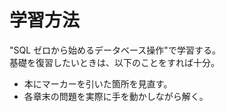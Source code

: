 # 学習方法
"SQL ゼロから始めるデータベース操作"で学習する。  
基礎を復習したいときは、以下のことをすれば十分。
- 本にマーカーを引いた箇所を見直す。
- 各章末の問題を実際に手を動かしながら解く。
